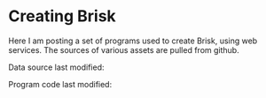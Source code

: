 # Creating Brisk

<p>Here I am posting a set of programs used to create Brisk, using web services. The sources of various assets are pulled from github.</p>

<p>Data source last modified: </p>
<p>Program code last modified: </p>
